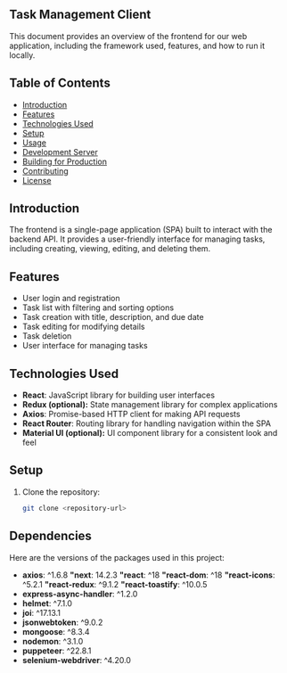 ## Task Management Client

This document provides an overview of the frontend for our web application, including the framework used, features, and how to run it locally.

## Table of Contents

- [Introduction](#introduction)
- [Features](#features)
- [Technologies Used](#technologies-used)
- [Setup](#setup)
- [Usage](#usage)
- [Development Server](#development-server)
- [Building for Production](#building-for-production)
- [Contributing](#contributing)
- [License](#license)

## Introduction

The frontend is a single-page application (SPA) built to interact with the backend API. It provides a user-friendly interface for managing tasks, including creating, viewing, editing, and deleting them.

## Features

- User login and registration
- Task list with filtering and sorting options
- Task creation with title, description, and due date
- Task editing for modifying details
- Task deletion
- User interface for managing tasks

## Technologies Used

- **React**: JavaScript library for building user interfaces
- **Redux (optional):** State management library for complex applications
- **Axios**: Promise-based HTTP client for making API requests
- **React Router**: Routing library for handling navigation within the SPA
- **Material UI (optional):** UI component library for a consistent look and feel

## Setup

1. Clone the repository:
   ```bash
   git clone <repository-url>
   ```

## Dependencies

Here are the versions of the packages used in this project:

- **axios**: ^1.6.8
  **"next**: 14.2.3
  **"react**: ^18
  **"react-dom**: ^18
  **"react-icons**: ^5.2.1
  **"react-redux**: ^9.1.2
  **"react-toastify**: ^10.0.5
- **express-async-handler**: ^1.2.0
- **helmet**: ^7.1.0
- **joi**: ^17.13.1
- **jsonwebtoken**: ^9.0.2
- **mongoose**: ^8.3.4
- **nodemon**: ^3.1.0
- **puppeteer**: ^22.8.1
- **selenium-webdriver**: ^4.20.0
